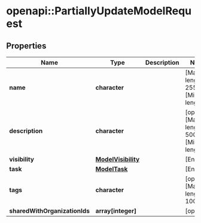 # openapi::PartiallyUpdateModelRequest


## Properties
Name | Type | Description | Notes
------------ | ------------- | ------------- | -------------
**name** | **character** |  | [Max. length: 255] [Min. length: 3] 
**description** | **character** |  | [optional] [Max. length: 50000] [Min. length: 3] 
**visibility** | [**ModelVisibility**](ModelVisibility.md) |  | [Enum: ] 
**task** | [**ModelTask**](ModelTask.md) |  | [Enum: ] 
**tags** | **character** |  | [optional] [Max. length: 1000] 
**sharedWithOrganizationIds** | **array[integer]** |  | [optional] 


